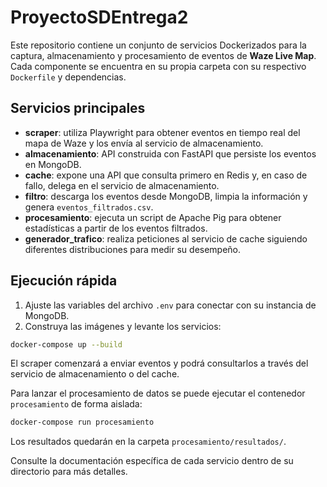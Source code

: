 # ProyectoSDEntrega2

Este repositorio contiene un conjunto de servicios Dockerizados para la captura, almacenamiento y procesamiento de eventos de **Waze Live Map**. Cada componente se encuentra en su propia carpeta con su respectivo `Dockerfile` y dependencias.

## Servicios principales

- **scraper**: utiliza Playwright para obtener eventos en tiempo real del mapa de Waze y los envía al servicio de almacenamiento.
- **almacenamiento**: API construida con FastAPI que persiste los eventos en MongoDB.
- **cache**: expone una API que consulta primero en Redis y, en caso de fallo, delega en el servicio de almacenamiento.
- **filtro**: descarga los eventos desde MongoDB, limpia la información y genera `eventos_filtrados.csv`.
- **procesamiento**: ejecuta un script de Apache Pig para obtener estadísticas a partir de los eventos filtrados.
- **generador_trafico**: realiza peticiones al servicio de cache siguiendo diferentes distribuciones para medir su desempeño.

## Ejecución rápida

1. Ajuste las variables del archivo `.env` para conectar con su instancia de MongoDB.
2. Construya las imágenes y levante los servicios:

```bash
docker-compose up --build
```

El scraper comenzará a enviar eventos y podrá consultarlos a través del servicio de almacenamiento o del cache.

Para lanzar el procesamiento de datos se puede ejecutar el contenedor `procesamiento` de forma aislada:

```bash
docker-compose run procesamiento
```

Los resultados quedarán en la carpeta `procesamiento/resultados/`.

Consulte la documentación específica de cada servicio dentro de su directorio para más detalles.
